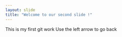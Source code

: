 ```yaml
---
layout: slide
title: "Welcome to our second slide !"
---
```

This is my first git work
Use the left arrow to go back
